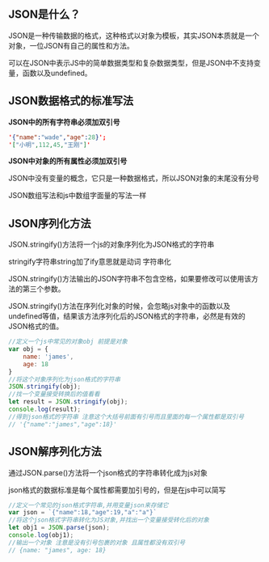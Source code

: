## JSON是什么？

JSON是一种传输数据的格式，这种格式以对象为模板，其实JSON本质就是一个对象，一位JSON有自己的属性和方法。

可以在JSON中表示JS中的简单数据类型和复杂数据类型，但是JSON中不支持变量，函数以及undefined。

## JSON数据格式的标准写法

**JSON中的所有字符串必须加双引号**

```json
'{"name":"wade","age":28}';
'["小明",112,45,"王刚"]'
```

**JSON中对象的所有属性必须加双引号**

JSON中没有变量的概念，它只是一种数据格式，所以JSON对象的末尾没有分号

JSON数组写法和js中数组字面量的写法一样

## JSON序列化方法

JSON.stringify()方法将一个js的对象序列化为JSON格式的字符串

stringify字符串string加了ify意思就是动词 字符串化

JSON.stringify()方法输出的JSON字符串不包含空格，如果要修改可以使用该方法的第三个参数。

JSON.stringify()方法在序列化对象的时候，会忽略js对象中的函数以及undefined等值，结果该方法序列化后的JSON格式的字符串，必然是有效的JSON格式的值。

```javascript
//定义一个js中常见的对象obj 前提是对象
var obj = {
    name: 'james',
    age: 18
}
//将这个对象序列化为json格式的字符串
JSON.stringify(obj);
//找一个变量接受转换后的值看看
let result = JSON.stringify(obj);
console.log(result);
//得到json格式的字符串 注意这个大括号前面有引号而且里面的每一个属性都是双引号
// '{"name":"james","age":18}'
```

## JSON解序列化方法

通过JSON.parse()方法将一个json格式的字符串转化成为js对象

json格式的数据标准是每个属性都需要加引号的，但是在js中可以简写

```javascript
//定义一个常见的json格式字符串,并用变量json来存储它
var json = `{"name":18,"age":19,"a":"a"}`
//将这个json格式字符串转化为JS对象,并找出一个变量接受转化后的对象
let obj1 = JSON.parse(json);
console.log(obj1);
//输出一个对象 注意是没有引号包裹的对象 且属性都没有双引号
// {name: "james", age: 18}
```

